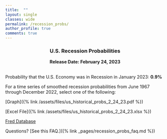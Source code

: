 ```yaml
---
title:  ""
layout: single
classes: wide
permalink: /recession_probs/
author_profile: true
comments: true
---
```

<center>

<h3>U.S. Recession Probabilities</h3>
<b>Release Date: February 24, 2023</b>

</center>

<br>

Probability that the U.S. Economy was in Recession in January 2023: **0.9%**


For a time series of smoothed recession probabilities from June 1967 through December 2022, select one of the following: 

[Graph]({% link /assets/files/us_historical_probs_2_24_23.pdf %})

[Excel File]({% link /assets/files/us_historical_probs_2_24_23.xlsx %})

[Fred Database](https://fred.stlouisfed.org/series/RECPROUSM156N)

Questions? [See this FAQ.]({% link _pages/recession_probs_faq.md %})